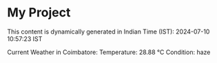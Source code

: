 # My Project

This content is dynamically generated in Indian Time (IST): 2024-07-10 10:57:23 IST


Current Weather in Coimbatore:
Temperature: 28.88 °C
Condition: haze
